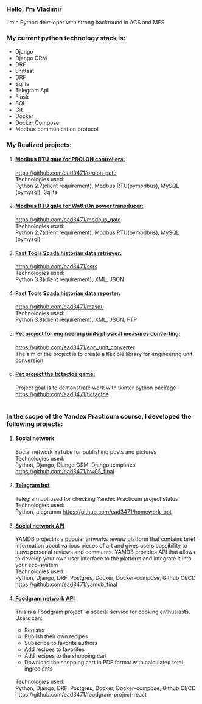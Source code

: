 ### Hello, I'm Vladimir

I'm a Python developer with strong backround in ACS and MES. 

### My current python technology stack is: 
 - Django
 - Django ORM
 - DRF
 - unittest
 - DRF
 - Sqlite
 - Telegram Api
 - Flask
 - SQL
 - Git
 - Docker
 - Docker Compose
 - Modbus communication protocol


### **My Realized projects:**
 1. #### <u>Modbus RTU gate for PROLON controllers:</u>
    https://github.com/ead3471/prolon_gate <br>
    Technologies used:<br>
    Python 2.7(client requirement), Modbus RTU(pymodbus), MySQL (pymysql), Sqlite

 2. #### <u>Modbus RTU gate for WattsOn power transducer:</u>
    https://github.com/ead3471/modbus_gate <br>
    Technologies used:<br>
    Python 2.7(client requirement), Modbus RTU(pymodbus), MySQL (pymysql)

 3. #### <u>Fast Tools Scada historian data retriever:</u>
    https://github.com/ead3471/ssrs <br>
    Technologies used:<br>
    Python 3.8(client requirement), XML, JSON
    <br>
 4. #### <u>Fast Tools Scada historian data reporter:</u>
    https://github.com/ead3471/masdu <br>
    Technologies used:<br>
    Python 3.8(client requirement), XML, JSON, FTP
    <br>

5. #### <u>Pet project for engineering units physical measures converting:</u>
    https://github.com/ead3471/eng_unit_converter <br>
    The aim of the project is to create a flexible library for engineering unit conversion
    <br>

6. #### <u>Pet project the tictactoe game:</u>
    Project goal is to demonstrate work with tkinter python package<br>
    https://github.com/ead3471/tictactoe <br>
    <br>

### In the scope of the Yandex Practicum course, I developed the following projects:</b>
1. #### <u>Social network</u>
    Social network YaTube for publishing posts and pictures<br>
    Technologies used:<br>
    Python, Django, Django ORM, Django templates
    <br>
    https://github.com/ead3471/hw05_final
2. #### <u>Telegram bot</u>
    Telegram bot used for checking Yandex Practicum project status<br>
    Technologies used:<br>
    Python, aiogramm
    https://github.com/ead3471/homework_bot
3. #### <u>Social network API</u>
    YAMDB project is a popular artworks review platform that contains brief information about various pieces of art and gives users possibility to leave personal reviews and comments. YAMDB provides API that allows to develop your own user interface to the platform and integrate it into your eco-system
    <br>
    Technologies used:<br>
    Python, Django, DRF, Postgres, Docker, Docker-compose, Github CI/CD
    <br>
    https://github.com/ead3471/yamdb_final

3. #### <u>Foodgram  network API</u>
    This is a Foodgram project -a special service for cooking enthusiasts.<br>
    Users can:
    - Register
    - Publish their own recipes
    - Subscribe to favorite authors
    - Add recipes to favorites
    - Add recipes to the shopping cart
    - Download the shopping cart in PDF format with calculated total ingredients
    <br>
    Technologies used:<br>
    Python, Django, DRF, Postgres, Docker, Docker-compose, Github CI/CD
    <br>
    https://github.com/ead3471/foodgram-project-react


